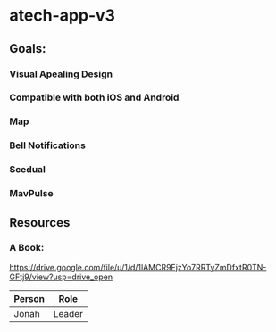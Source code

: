 # atech-app-v3
## Goals:
### Visual Apealing Design
### Compatible with both iOS and Android
### Map
### Bell Notifications
### Scedual
### MavPulse

## Resources
### A Book:
  https://drive.google.com/file/u/1/d/1lAMCR9FjzYo7RRTyZmDfxtR0TN-GFtj9/view?usp=drive_open

Person | Role
------------ | -------------
Jonah | Leader
